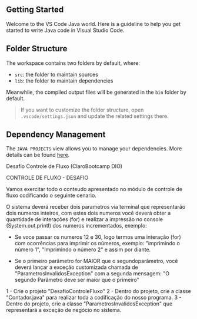 ## Getting Started

Welcome to the VS Code Java world. Here is a guideline to help you get started to write Java code in Visual Studio Code.

## Folder Structure

The workspace contains two folders by default, where:

- `src`: the folder to maintain sources
- `lib`: the folder to maintain dependencies

Meanwhile, the compiled output files will be generated in the `bin` folder by default.

> If you want to customize the folder structure, open `.vscode/settings.json` and update the related settings there.

## Dependency Management

The `JAVA PROJECTS` view allows you to manage your dependencies. More details can be found [here](https://github.com/microsoft/vscode-java-dependency#manage-dependencies).

Desafio Controle de Fluxo (ClaroBootcamp DIO)

CONTROLE DE FLUXO - DESAFIO

Vamos exercitar todo o conteudo apresentado no módulo de controle de fluxo codificando o seguinte cenario.

O sistema deverá receber dois parametros via terminal que representarão dois numeros inteiros, com estes dois numeros você deverá obter a quantidade de interações (for) e realizar a impressão no console (System.out.printl) dos numeros incrementados, exemplo:

- Se voce passar os numeros 12 e 30, logo termos uma interação (for) com ocorrências para imprimir os números, exemplo: "imprimindo o número 1", "Imprimindo o número 2" e assim por diante.

- Se o primeiro parâmetro for MAIOR que o segundoparâmetro, você deverá lançar a exceção customizada chamada de "ParametrosInvalidosException" com a segunda mensagem: "O segundo Parâmetro deve ser maior que o primeiro"

1 - Crie o projeto "DesafioControleFluxo"
2 - Dentro do projeto, crie a classe "Contador.java" para realizar toda a codificação do nosso programa.
3 - Dentro do projeto, crie a classe "ParametrosInvalidosException" que representará a exceção de negócio no sistema.

